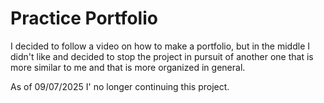 # Practice Portfolio

I decided to follow a video on how to make a portfolio, but in the middle I didn't like and decided to stop the project in pursuit of another one that is more similar to me and that is more organized in general.

As of 09/07/2025 I' no longer continuing this project.

